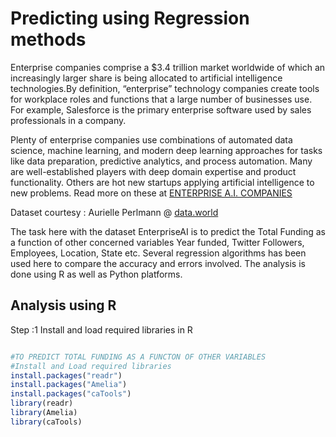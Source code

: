 # Predicting using Regression methods

Enterprise companies comprise a $3.4 trillion market worldwide of which an increasingly larger share is being allocated to artificial intelligence technologies.By definition, “enterprise” technology companies create tools for workplace roles and functions that a large number of businesses use. For example, Salesforce is the primary enterprise software used by sales professionals in a company.

Plenty of enterprise companies use combinations of automated data science, machine learning, and modern deep learning approaches for tasks like data preparation, predictive analytics, and process automation. Many are well-established players with deep domain expertise and product functionality. Others are hot new startups applying artificial intelligence to new problems. Read more on these at <a href="http://www.topbots.com/essential-landscape-overview-enterprise-artificial-intelligence/">ENTERPRISE A.I. COMPANIES</a>

Dataset courtesy : Aurielle Perlmann @  <a href="https://data.world/">data.world</a>


The task here with the dataset EnterpriseAI is to predict the Total Funding as a function of other concerned variables Year funded, Twitter Followers, Employees, Location, State etc. Several regression algorithms has been used here to compare the accuracy and errors involved. The analysis is done using R as well as Python platforms.

## Analysis using R

Step :1 Install and load required libraries in R
```R

#TO PREDICT TOTAL FUNDING AS A FUNCTON OF OTHER VARIABLES
#Install and Load required libraries
install.packages("readr")
install.packages("Amelia")
install.packages("caTools")
library(readr)
library(Amelia)
library(caTools)

```






